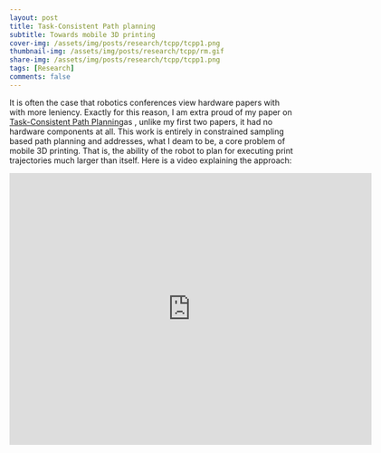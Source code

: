 ```yaml
---
layout: post
title: Task-Consistent Path planning
subtitle: Towards mobile 3D printing
cover-img: /assets/img/posts/research/tcpp/tcpp1.png
thumbnail-img: /assets/img/posts/research/tcpp/rm.gif
share-img: /assets/img/posts/research/tcpp/tcpp1.png
tags: [Research]
comments: false
---
```


It is often the case that robotics conferences view hardware papers with with more leniency. Exactly for this reason, I am extra proud of my paper on [Task-Consistent Path Planning](https://www.researchgate.net/publication/353924035_Task-Consistent_Path_Planning_for_Mobile_3D_Printing)as , unlike my first two papers, it had no hardware components at all. This work is entirely in constrained sampling based path planning and addresses, what I deam to be, a core problem of mobile 3D printing. That is, the ability of the robot to plan for executing print trajectories much larger than itself. Here is a video explaining the approach:

<iframe width="640" height="480" src="https://www.youtube.com/embed/guyZEsBgakE" title="YouTube video player" frameborder="0" allow="accelerometer; autoplay; clipboard-write; encrypted-media; gyroscope; picture-in-picture" allowfullscreen></iframe>


<!-- <img src="/assets/img/posts/research/tcpp/tcpp2.png" alt=""> -->